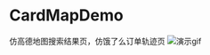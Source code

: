 # CardMapDemo
仿高德地图搜索结果页，仿饿了么订单轨迹页
![演示gif](https://github.com/clf1268/CardMapDemo/blob/master/cardMap.gif)
